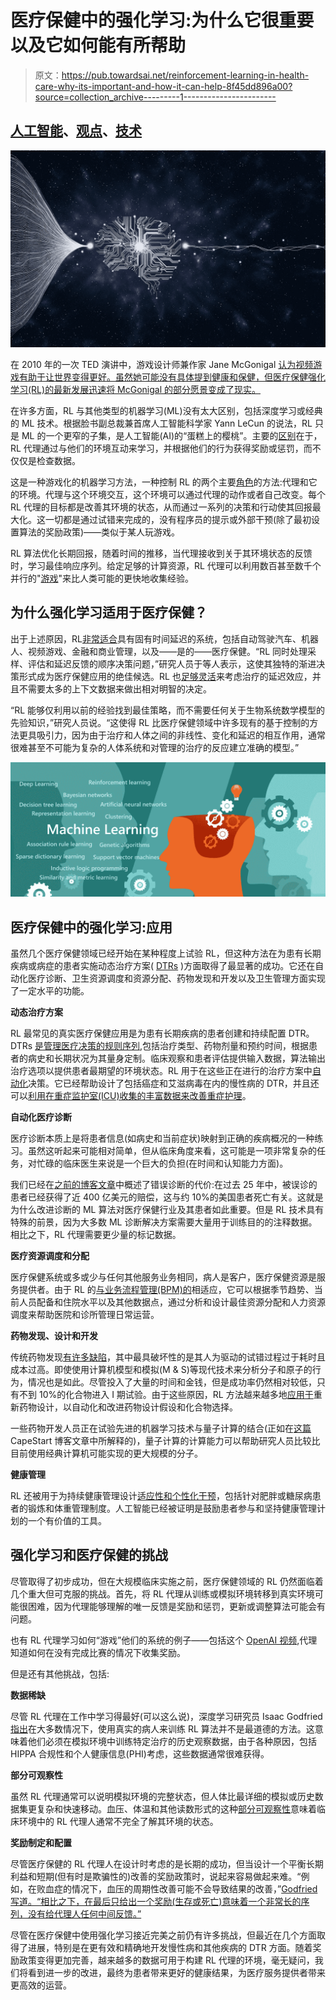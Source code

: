 # 医疗保健中的强化学习:为什么它很重要以及它如何能有所帮助

> 原文：<https://pub.towardsai.net/reinforcement-learning-in-health-care-why-its-important-and-how-it-can-help-8f45dd896a00?source=collection_archive---------1----------------------->

## [人工智能](https://towardsai.net/p/category/artificial-intelligence)、[观点](https://towardsai.net/p/category/opinion)、[技术](https://towardsai.net/p/category/technology)

![](img/35e0148caafef5e7506656308dd2d893.png)

在 2010 年的一次 TED 演讲中，游戏设计师兼作家 Jane McGonigal [认为视频游戏有助于让世界变得更好。虽然她可能没有具体提到健康和保健，但医疗保健强化学习(RL)的最新发展迅速将 McGonigal 的部分愿景变成了现实。](https://www.ted.com/talks/jane_mcgonigal_gaming_can_make_a_better_world?language=en)

在许多方面，RL 与其他类型的机器学习(ML)没有太大区别，包括深度学习或经典的 ML 技术。根据脸书副总裁兼首席人工智能科学家 Yann LeCun 的说法，RL 只是 ML 的一个更窄的子集，是人工智能(AI)的“蛋糕上的樱桃”。主要的[区别](https://deepsense.ai/what-is-reinforcement-learning-the-complete-guide/)在于，RL 代理通过与他们的环境互动来学习，并根据他们的行为获得奖励或惩罚，而不仅仅是检查数据。

这是一种游戏化的机器学习方法，一种控制 RL 的两个主要[角色](https://spinningup.openai.com/en/latest/spinningup/rl_intro.html)的方法:代理和它的环境。代理与这个环境交互，这个环境可以通过代理的动作或者自己改变。每个 RL 代理的目标都是改善其环境的状态，从而通过一系列的决策和行动使其回报最大化。这一切都是通过试错来完成的，没有程序员的提示或外部干预(除了最初设置算法的奖励政策)——类似于某人玩游戏。

RL 算法优化长期回报，随着时间的推移，当代理接收到关于其环境状态的反馈时，学习最佳响应序列。给定足够的计算资源，RL 代理可以利用数百甚至数千个并行的"[游戏](https://deepsense.ai/what-is-reinforcement-learning-the-complete-guide/)"来比人类可能的更快地收集经验。

## 为什么强化学习适用于医疗保健？

出于上述原因，RL[非常适合](https://arxiv.org/pdf/1908.08796.pdf)具有固有时间延迟的系统，包括自动驾驶汽车、机器人、视频游戏、金融和商业管理，以及——是的——医疗保健。“RL 同时处理采样、评估和延迟反馈的顺序决策问题，”研究人员于等人表示，这使其独特的渐进决策形式成为医疗保健应用的绝佳候选。RL 也[足够灵活](https://neptune.ai/blog/reinforcement-learning-applications)来考虑治疗的延迟效应，并且不需要太多的上下文数据来做出相对明智的决定。

“RL 能够仅利用以前的经验找到最佳策略，而不需要任何关于生物系统数学模型的先验知识，”研究人员说。“这使得 RL 比医疗保健领域中许多现有的基于控制的方法更具吸引力，因为由于治疗和人体之间的非线性、变化和延迟的相互作用，通常很难甚至不可能为复杂的人体系统和对管理的治疗的反应建立准确的模型。”

![](img/8fc13a3e73de966007357f6bef1111c7.png)

## 医疗保健中的强化学习:应用

虽然几个医疗保健领域已经开始在某种程度上试验 RL，但这种方法在为患有长期疾病或病症的患者实施动态治疗方案( [DTRs](https://www.ncbi.nlm.nih.gov/pmc/articles/PMC4231831/#:~:text=A%20dynamic%20treatment%20regime%20consists,evolving%20treatment%20and%20covariate%20history.&text=They%20provide%20one%20way%20to%20operationalize%20a%20clinical%20decision%20support%20system.) )方面取得了最显著的成功。它还在自动化医疗诊断、卫生资源调度和资源分配、药物发现和开发以及卫生管理方面实现了一定水平的功能。

**动态治疗方案**

RL 最常见的真实医疗保健应用是为患有长期疾病的患者创建和持续配置 DTR。DTRs [是管理医疗决策的规则序列](https://www.nature.com/articles/s41598-018-37142-0),包括治疗类型、药物剂量和预约时间，根据患者的病史和长期状况为其量身定制。临床观察和患者评估提供输入数据，算法输出治疗选项以提供患者最期望的环境状态。RL 用于在这些正在进行的治疗方案中[自动化](https://neptune.ai/blog/reinforcement-learning-applications)决策。它已经帮助设计了包括癌症和艾滋病毒在内的慢性病的 DTR，并且还可以[利用在重症监护室(ICU)收集的丰富数据来改善重症护理](https://arxiv.org/pdf/1908.08796.pdf)。

**自动化医疗诊断**

医疗诊断本质上是将患者信息(如病史和当前症状)映射到正确的疾病概况的一种练习。虽然这听起来可能相对简单，但从临床角度来看，这可能是一项非常复杂的任务，对忙碌的临床医生来说是一个巨大的负担(在时间和认知能力方面)。

我们已经在[之前的博客文章](https://gaugarinoliver.medium.com/how-ai-systems-can-improve-healthcare-diagnosis-and-treatment-21935d716678?source=your_stories_page-------------------------------------)中概述了错误诊断的代价:在过去 25 年中，被误诊的患者已经获得了近 400 亿美元的赔偿，这与约 10%的美国患者死亡有关。这就是为什么改进诊断的 ML 算法对医疗保健行业及其患者如此重要。但是 RL 技术具有特殊的前景，因为大多数 ML 诊断解决方案需要大量用于训练目的的注释数据。相比之下，RL 代理需要更少量的标记数据。

**医疗资源调度和分配**

医疗保健系统或多或少与任何其他服务业务相同，病人是客户，医疗保健资源是服务提供者。由于 RL 的[与业务流程管理(BPM)的](https://www.sciencedirect.com/science/article/abs/pii/S0169023X1000114X)相适应，它可以根据季节趋势、当前人员配备和住院水平以及其他数据点，通过分析和设计最佳资源分配和人力资源调度来帮助医院和诊所管理日常运营。

**药物发现、设计和开发**

传统药物发现[有许多缺陷](https://gaugarinoliver.medium.com/how-quantum-machine-learning-will-boost-pharmaceutical-drug-discovery-9befd0198ba3)，其中最具破坏性的是其人为驱动的试错过程过于耗时且成本过高。即使使用计算机模型和模拟(M & S)等现代技术来分析分子和原子的行为，情况也是如此。尽管投入了大量的时间和金钱，但是成功率仍然相对较低，只有不到 10%的化合物进入 I 期试验。由于这些原因，RL 方法越来越多地[应用于](https://advances.sciencemag.org/content/4/7/eaap7885)重新药物设计，以自动化和改进药物设计假设和化合物选择。

一些药物开发人员正在试验先进的机器学习技术与量子计算的结合(正如在[这篇](https://www.capestart.com/resources/blog/how-quantum-machine-learning-will-boost-pharmaceutical-drug-discovery/) CapeStart 博客文章中所解释的)，量子计算的计算能力可以帮助研究人员比较比目前使用经典计算机可能实现的更大规模的分子。

**健康管理**

RL 还被用于为持续健康管理设计[适应性和个性化干预](https://arxiv.org/pdf/1908.08796.pdf)，包括针对肥胖或糖尿病患者的锻炼和体重管理制度。人工智能已经被证明是鼓励患者参与和坚持健康管理计划的一个有价值的工具。

## 强化学习和医疗保健的挑战

尽管取得了初步成功，但在大规模临床实施之前，医疗保健领域的 RL 仍然面临着几个重大但可克服的挑战。首先，将 RL 代理从训练或模拟环境转移到真实环境可能很困难，因为代理能够理解的唯一反馈是奖励和惩罚，更新或调整算法可能会有问题。

也有 RL 代理学习如何“游戏”他们的系统的例子——包括这个 [OpenAI 视频](https://www.youtube.com/watch?v=tlOIHko8ySg&feature=emb_logo),代理知道如何在没有完成比赛的情况下收集奖励。

但是还有其他挑战，包括:

**数据稀缺**

尽管 RL 代理在工作中学习得最好(可以这么说)，深度学习研究员 Isaac Godfried [指出](https://towardsdatascience.com/a-review-of-recent-reinforcment-learning-applications-to-healthcare-1f8357600407)在大多数情况下，使用真实的病人来训练 RL 算法并不是最道德的方法。这意味着他们必须在模拟环境中训练特定治疗的历史观察数据，由于各种原因，包括 HIPPA 合规性和个人健康信息(PHI)考虑，这些数据通常很难获得。

**部分可观察性**

虽然 RL 代理通常可以说明模拟环境的完整状态，但人体比最详细的模拟或历史数据集更复杂和快速移动。血压、体温和其他读数形式的这种[部分可观察性](https://towardsdatascience.com/a-review-of-recent-reinforcment-learning-applications-to-healthcare-1f8357600407)意味着临床环境中的 RL 代理人通常不完全了解其环境的状态。

**奖励制定和配置**

尽管医疗保健的 RL 代理人在设计时考虑的是长期的成功，但当设计一个平衡长期利益和短期(但有时是欺骗性的)改善的奖励政策时，说起来容易做起来难。“例如，在败血症的情况下，血压的周期性改善可能不会导致结果的改善，”[Godfried 写道。“相比之下，在最后只给出一个奖励(生存或死亡)意味着一个非常长的序列，没有给代理人任何中间反馈。”](https://towardsdatascience.com/a-review-of-recent-reinforcment-learning-applications-to-healthcare-1f8357600407)

尽管在医疗保健中使用强化学习接近完美之前仍有许多挑战，但最近在几个方面取得了进展，特别是在更有效和精确地开发慢性病和其他疾病的 DTR 方面。随着奖励政策变得更加完善，越来越多的数据可用于构建 RL 代理的环境，毫无疑问，我们将看到进一步的改进，最终为患者带来更好的健康结果，为医疗服务提供者带来更高效的运营。